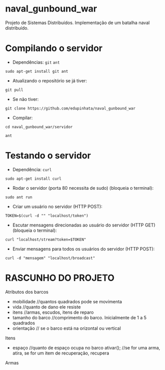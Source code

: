 naval_gunbound_war
==================

Projeto de Sistemas Distribuídos. Implementação de um batalha naval distribuído.


Compilando o servidor
=====================

* Dependências: `git` `ant`

`sudo apt-get install git ant`

* Atualizando o repositório se já tiver:

`git pull`

* Se não tiver:

`git clone https://github.com/edupinhata/naval_gunbound_war`

* Compilar:

`cd naval_gunbound_war/servidor`

`ant`

Testando o servidor
===================

* Dependência: `curl`

`sudo apt-get install curl`

* Rodar o servidor (porta 80 necessita de sudo) (bloqueia o terminal):

`sudo ant run`

* Criar um usuário no servidor (HTTP POST):

`TOKEN=$(curl -d "" "localhost/token")`

* Escutar mensagens direcionadas ao usuário do servidor (HTTP GET) (bloqueia o terminal):

`curl "localhost/stream?token=$TOKEN"`

* Enviar mensagens para todos os usuários do servidor (HTTP POST):

`curl -d "mensagem" "localhost/broadcast"`

RASCUNHO DO PROJETO
==============================

Atributos dos barcos
* mobilidade //quantos quadrados pode se movimenta
* vida //quanto de dano ele resiste
* itens //armas, escudos, itens de reparo
* tamanho do barco //comprimento do barco. Inicialmente de 1 a 5 quadrados
* orientação // se o barco está na orizontal ou vertical



Itens
- espaço //quanto de espaço ocupa no barco
ativar(); //se for uma arma, atira, se for um item de recuperação, recupera

Armas

